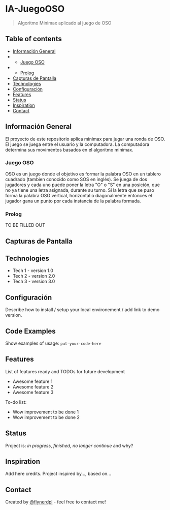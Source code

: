 # IA-JuegoOSO
 > Algoritmo Minimax aplicado al juego de OSO

## Table of contents
* [Información General](#información-general)
* * [Juego OSO](#juego-oso)
* * [Prolog](#prolog)
* [Capturas de Pantalla](#capturas-de-pantalla)
* [Technologies](#technologies)
* [Configuración](#configuración)
* [Features](#features)
* [Status](#status)
* [Inspiration](#inspiration)
* [Contact](#contact)

## Información General
El proyecto de este repositorio aplica minimax para jugar una ronda de OSO. El juego se juega entre el usuario y la computadora. La computadora determina sus movimentos basados en el algoritmo minimax. 

### Juego OSO
OSO es un juego donde el objetivo es formar la palabra OSO en un tablero cuadrado (tambien conocido como SOS en inglés). Se juega de dos jugadores y cada uno puede poner la letra "O" o "S" en una posición, que no ya tiene una letra asignada, durante su turno. Si la letra que se puso forma la palabra OSO vertical, horizontal o diagonalmente entonces el jugador gana un punto por cada instancia de la palabra formada. 

### Prolog
TO BE FILLED OUT

## Capturas de Pantalla


## Technologies
* Tech 1 - version 1.0
* Tech 2 - version 2.0
* Tech 3 - version 3.0

## Configuración
Describe how to install / setup your local environement / add link to demo version.

## Code Examples
Show examples of usage:
`put-your-code-here`

## Features
List of features ready and TODOs for future development
* Awesome feature 1
* Awesome feature 2
* Awesome feature 3

To-do list:
* Wow improvement to be done 1
* Wow improvement to be done 2

## Status
Project is: _in progress_, _finished_, _no longer continue_ and why?

## Inspiration
Add here credits. Project inspired by..., based on...

## Contact
Created by [@flynerdpl](https://www.flynerd.pl/) - feel free to contact me!
